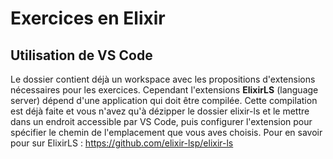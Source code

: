 # Exercices en Elixir

## Utilisation de VS Code

Le dossier contient déjà un workspace avec les propositions d'extensions nécessaires pour les exercices. Cependant l'extensions **ElixirLS** (language server) dépend d'une application qui doit être compilée. Cette compilation est déjà faite et vous n'avez qu'à dézipper le dossier elixir-ls et le mettre dans un endroit accessible par VS Code, puis configurer l'extension pour spécifier le chemin de l'emplacement que vous aves choisis.
Pour en savoir pour sur ElixirLS : https://github.com/elixir-lsp/elixir-ls